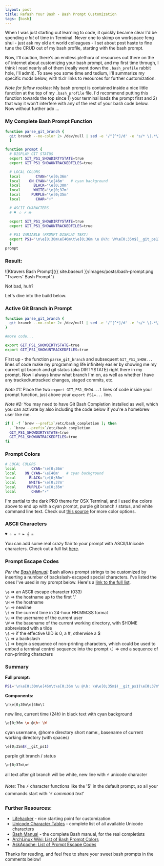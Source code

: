```yaml
---
layout: post
title: Refash Your Bash - Bash Prompt Customization
tags: [bash]
---
```


When I was just starting out learning to code, it quickly became clear I'd be spending _a lot_ of time in Terminal. Never one to skimp on workspace feng shui - just ask my old art world colleagues - I set about post haste to fine tune the CRUD out of my bash profile, starting with the bash prompt.

Now, I'll caution, there's an endless plethora of resources out there on the ol' internet about customizing your bash prompt, and my first time through, I think I read nearly all of them (really went down the `.bash_profile` rabbit hole, I'll admit). To save you some time and tedium, I'll summarize my specific mods below, with tl:dr links to resources for further customization.

_Note for fellow rookies:_ My bash prompt is contained inside a nice little function at the top of my `.bash_profile` file. I'd recommend putting this function towards the top since 1) your terminal loads the prompt first and 2) that way it won't interfere with any of the rest of your bash code below. Now without further ado ...

### My Complete Bash Prompt Function

```bash
function parse_git_branch {
  git branch --no-color 2> /dev/null | sed -e '/^[^*]/d' -e 's/* \(.*\)/ (\1)/'
  }

function prompt {
  # DISPLAY GIT STATUS
  export GIT_PS1_SHOWDIRTYSTATE=true
  export GIT_PS1_SHOWUNTRACKEDFILES=true

  # LOCAL COLORS
  local       CYAN='\e[0;36m'
  local    ON_CYAN='\e[46m'   # cyan background
  local      BLACK='\e[0;30m'
  local      WHITE='\e[0;37m'
  local     PURPLE='\e[0;35m'
  local       CHAR="⚡"

  # ASCII CHARACTERS
  # ♥ ☆ ⚡ ☕  

  export GIT_PS1_SHOWDIRTYSTATE=true
  export GIT_PS1_SHOWUNTRACKEDFILES=true

  # PS1 VARIABLE (PROMPT DISPLAY TEXT)
  export PS1='\n\e[0;30m\e[46m\t\e[0;36m \u @\h: \W\e[0;35m$(__git_ps1)\e[0;37m\n⚡ '
  }
prompt
```

### Result:

![Ktravers Bash Prompt]({{ site.baseurl }}/images/posts/bash-prompt.png "Travers' Bash Prompt")


Not bad, huh?

Let's dive into the build below.

### Active Git Branch in Prompt

```bash
function parse_git_branch {
  git branch --no-color 2> /dev/null | sed -e '/^[^*]/d' -e 's/* \(.*\)/ (\1)/'
}

#more code...

export GIT_PS1_SHOWDIRTYSTATE=true
export GIT_PS1_SHOWUNTRACKEDFILES=true
```

First up - the function `parse_git_branch` and subsequent `GIT_PS1_SHOW...` lines of code make my programming life infinitely easier by showing me my current git branch and git status (aka DIRTYSTATE) right there in my prompt. Now I always know what branch I'm on, as well as whether I have any tracked/untracked changes, staged commits, etc.

_Note #1:_ Place the two `export GIT_PS1_SHOW...1` lines of code inside your prompt function, just above your `export PS1=...` line.

_Note #2:_ You may need to have Git Bash Completion installed as well, which you can activate by also including the code below if you're a homebrew user like me.

```bash
if [ -f `brew --prefix`/etc/bash_completion ]; then
  . `brew --prefix`/etc/bash_completion
  GIT_PS1_SHOWDIRTYSTATE=true
  GIT_PS1_SHOWUNTRACKEDFILES=true
fi
```

 ### Prompt Colors

```bash
# LOCAL COLORS
local       CYAN='\e[0;36m'
local    ON_CYAN='\e[46m'   # cyan background
local      BLACK='\e[0;30m'
local      WHITE='\e[0;37m'
local     PURPLE='\e[0;35m'
local       CHAR="⚡"
```

I'm partial to the dark PRO theme for OSX Terminal, and I used the colors above to end up with a cyan prompt, purple git branch / status, and white command line text. Check out [this source](https://wiki.archlinux.org/index.php/Color_Bash_Prompt#List_of_colors_for_prompt_and_Bash) for more color options.

### ASCII Characters

```bash
♥ ☆ ★ ☼ ► 𝄞 ☠
```

You can add some real crazy flair to your prompt with ASCII/Unicode characters. Check out a full list [here](http://unicode-table.com/en/).

### Prompt Escape Codes

_Per the [Bash Manual](http://www.gnu.org/software/bash/manual/bashref.html#Controlling-the-Prompt):_ Bash allows prompt strings to be customized by inserting a number of backslash-escaped special characters. I've listed the ones I've used in my prompt below. Here's a [link to the full list](http://www.gnu.org/software/bash/manual/bashref.html#Controlling-the-Prompt).

`\e`  =>  an ASCII escape character (033)  
`\h`  =>  the hostname up to the first '.'  
`\H`  =>  the hostname  
`\n`  =>  newline  
`\t`  =>  the current time in 24-hour HH:MM:SS format  
`\u`  =>  the username of the current user  
`\W`  =>  the basename of the current working directory, with $HOME abbreviated with a tilde  
`\$`  =>  if the effective UID is 0, a #, otherwise a $  
`\\`  =>  a backslash  
`\[`  =>  begin a sequence of non-printing characters, which could be used to embed a terminal control sequence into the prompt
`\]`  =>  end a sequence of non-printing characters  

### Summary

**Full prompt:**

```bash
PS1='\n\e[0;30m\e[46m\t\e[0;36m \u @\h: \W\e[0;35m$(__git_ps1)\e[0;37m\n⚡ '
```

**Components:**  

```bash
\n\e[0;30m\e[46m\t
```
new line, current time (24h) in black text with cyan background  

```bash
\e[0;36m \u @\h: \W
```
cyan username, @home directory short name:, basename of current working directory (with spaces)  

```bash
\e[0;35m$(__git_ps1)
```
purple git branch / status  

```bash
\e[0;37m\n⚡
```
all text after git branch will be white, new line with ⚡ unicode character  


_Note:_ The ⚡ character functions like the '$' in the default prompt, so all your commands start with '⚡ _command text_'


### Further Resources:

- [Lifehacker](http://lifehacker.com/202042/ask-lifehacker--how-do-i-customize-my-command-line-prompt) - nice starting point for customization
- [Unicode Character Tables](http://unicode-table.com/en/) - complete list of all available Unicode characters
- [Bash Manual](http://www.gnu.org/software/bash/manual/bashref.html) - the complete Bash manual, for the real completists
- [ArchLinux Wiki: List of Bash Prompt Colors](https://wiki.archlinux.org/index.php/Color_Bash_Prompt#List_of_colors_for_prompt_and_Bash)
- [AskApache: List of Prompt Escape Codes](http://www.askapache.com/linux/bash-power-prompt.html#Prompt_Escape_Codes)

Thanks for reading, and feel free to share your sweet bash prompts in the comments below!
